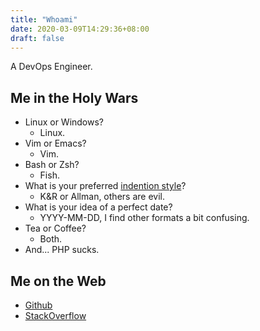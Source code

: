 ```yaml
---
title: "Whoami"
date: 2020-03-09T14:29:36+08:00
draft: false
---
```


A DevOps Engineer.

<!--more-->

## Me in the Holy Wars

* Linux or Windows?
  * Linux.
* Vim or Emacs?
  * Vim.
* Bash or Zsh?
  * Fish.
* What is your preferred [indention style](https://en.wikipedia.org/wiki/Indentation_style)?
  * K&R or Allman, others are evil.
* What is your idea of a perfect date?
  * YYYY-MM-DD, I find other formats a bit confusing.
* Tea or Coffee?
  * Both.
* And... PHP sucks.

## Me on the Web

* [Github](https://github.com/yuankunzhang)
* [StackOverflow](https://stackoverflow.com/users/756651/yuankun)
